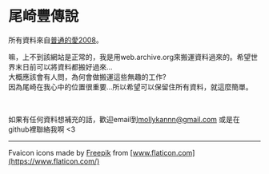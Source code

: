 # 尾崎豐傳說

所有資料來自[普通的愛2008](http://blog.yam.com/forgetnot/)。

嘛，上不到該網站是正常的，我是用web.archive.org來搬運資料過來的。希望世界末日前可以將資料都搬好過來...  
大概應該會有人問，為何會做搬運這些無趣的工作?   
因為尾崎在我心中的位置很重要...所以希望可以保留住所有資料，就這麼簡單。  

<br>

如果有任何資料想補充的話，歡迎email到<mollykannn@gmail.com> 或是在github裡聯絡我啊 <3

---

Fvaicon icons made by [Freepik](http://www.freepik.com/) from [www.flaticon.com](https://www.flaticon.com/)</a>
